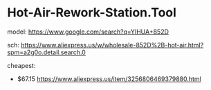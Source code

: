 # Hot-Air-Rework-Station.Tool
model: https://www.google.com/search?q=YIHUA+852D

sch: https://www.aliexpress.us/w/wholesale-852D%2B-hot-air.html?spm=a2g0o.detail.search.0

cheapest:
- $67.15 https://www.aliexpress.us/item/3256806469379880.html
